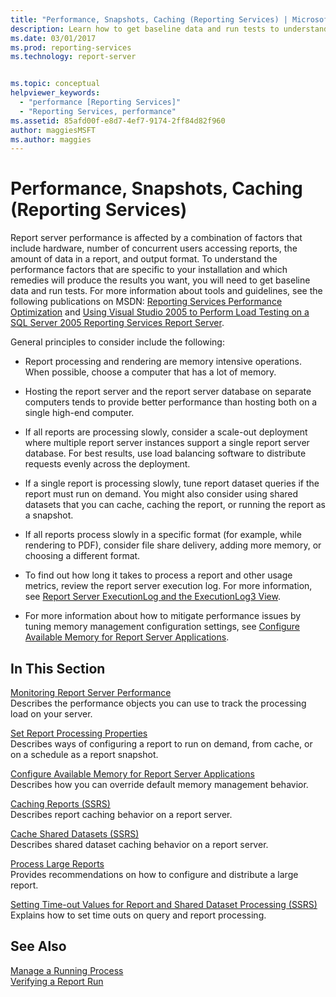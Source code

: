 ```yaml
---
title: "Performance, Snapshots, Caching (Reporting Services) | Microsoft Docs"
description: Learn how to get baseline data and run tests to understand performance factors specific to your installation and to produce the results you want.
ms.date: 03/01/2017
ms.prod: reporting-services
ms.technology: report-server


ms.topic: conceptual
helpviewer_keywords: 
  - "performance [Reporting Services]"
  - "Reporting Services, performance"
ms.assetid: 85afd00f-e8d7-4ef7-9174-2ff84d82f960
author: maggiesMSFT
ms.author: maggies
---
```

# Performance, Snapshots, Caching (Reporting Services)
  Report server performance is affected by a combination of factors that include hardware, number of concurrent users accessing reports, the amount of data in a report, and output format. To understand the performance factors that are specific to your installation and which remedies will produce the results you want, you will need to get baseline data and run tests. For more information about tools and guidelines, see the following publications on MSDN: [Reporting Services Performance Optimization](/archive/blogs/sqlcat/reporting-services-performance-and-optimization) and [Using Visual Studio 2005 to Perform Load Testing on a SQL Server 2005 Reporting Services Report Server](/previous-versions/sql/sql-server-2005/administrator/aa964139(v=sql.90)).  
  
 General principles to consider include the following:  
  
-   Report processing and rendering are memory intensive operations. When possible, choose a computer that has a lot of memory.  
  
-   Hosting the report server and the report server database on separate computers tends to provide better performance than hosting both on a single high-end computer.  
  
-   If all reports are processing slowly, consider a scale-out deployment where multiple report server instances support a single report server database. For best results, use load balancing software to distribute requests evenly across the deployment.  
  
-   If a single report is processing slowly, tune report dataset queries if the report must run on demand. You might also consider using shared datasets that you can cache, caching the report, or running the report as a snapshot.  
  
-   If all reports process slowly in a specific format (for example, while rendering to PDF), consider file share delivery, adding more memory, or choosing a different format.  
  
-   To find out how long it takes to process a report and other usage metrics, review the report server execution log. For more information, see [Report Server ExecutionLog and the ExecutionLog3 View](../../reporting-services/report-server/report-server-executionlog-and-the-executionlog3-view.md).  
  
-   For more information about how to mitigate performance issues by tuning memory management configuration settings, see [Configure Available Memory for Report Server Applications](../../reporting-services/report-server/configure-available-memory-for-report-server-applications.md).  
  
## In This Section  
 [Monitoring Report Server Performance](../../reporting-services/report-server/monitoring-report-server-performance.md)  
 Describes the performance objects you can use to track the processing load on your server.  
  
 [Set Report Processing Properties](../../reporting-services/report-server/set-report-processing-properties.md)  
 Describes ways of configuring a report to run on demand, from cache, or on a schedule as a report snapshot.  
  
 [Configure Available Memory for Report Server Applications](../../reporting-services/report-server/configure-available-memory-for-report-server-applications.md)  
 Describes how you can override default memory management behavior.  
  
 [Caching Reports &#40;SSRS&#41;](../../reporting-services/report-server/caching-reports-ssrs.md)  
 Describes report caching behavior on a report server.  
  
 [Cache Shared Datasets &#40;SSRS&#41;](../../reporting-services/report-server/cache-shared-datasets-ssrs.md)  
 Describes shared dataset caching behavior on a report server.  
  
 [Process Large Reports](../../reporting-services/report-server/process-large-reports.md)  
 Provides recommendations on how to configure and distribute a large report.  
  
 [Setting Time-out Values for Report and Shared Dataset Processing &#40;SSRS&#41;](../../reporting-services/report-server/setting-time-out-values-for-report-and-shared-dataset-processing-ssrs.md)  
 Explains how to set time outs on query and report processing.  
  
## See Also  
 [Manage a Running Process](../../reporting-services/subscriptions/manage-a-running-process.md)   
 [Verifying a Report Run](../../reporting-services/report-server/verifying-a-report-run.md)  
  
